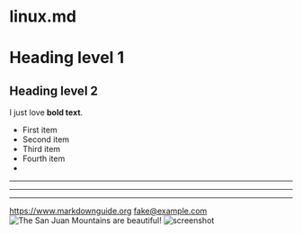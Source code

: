 # linux.md
# Heading level 1
## Heading level 2
I just love **bold text**.
- First item
- Second item
- Third item
- Fourth item
- 
***

---

_________________
<https://www.markdownguide.org>
<fake@example.com>
![The San Juan Mountains are beautiful!](/assets/images/san-juan-mountains.jpg "San Juan Mountains")
![screenshot](Screenshot(5).png "screenshot")
